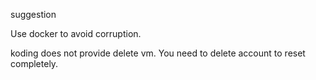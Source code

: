 suggestion

Use docker to avoid corruption.

koding does not provide delete vm. You need to delete account to reset completely.

